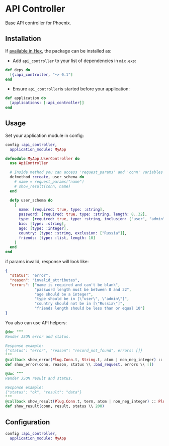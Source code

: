 # API Controller

Base API controller for Phoenix.

## Installation

If [available in Hex](https://hex.pm/docs/publish), the package can be installed as:

* Add `api_controller` to your list of dependencies in `mix.exs`:

```elixir
def deps do
  [{:api_controller, "~> 0.1"]
end
```

* Ensure `api_controller`is started before your application:

```elixir
def application do
  [applications: [:api_controller]]
end
```

## Usage

Set your application module in config:

```elixir
config :api_controller,
  application_module: MyApp
```

```elixir
defmodule MyApp.UserController do
  use ApiController

  # Inside method you can access 'request_params' and 'conn' variables
  defmethod :create, user_schema do
    # name = request_params["name"]
    # show_result(conn, name)
  end

  defp user_schema do
    [
      name: [required: true, type: :string],
      password: [required: true, type: :string, length: 8..32],
      type: [required: true, type: :string, inclusion: ["user", "admin"]],
      bio: [type: :string],
      age: [type: :integer],
      country: [type: :string, exclusion: ["Russia"]],
      friends: [type: :list, length: 10]
    ]
  end
end
```

if params invalid, response will look like:

```json
{
  "status": "error",
  "reason": "invalid_attributes",
  "errors": ["name is required and can't be blank",
             "password length must be between 8 and 32",
             "age should be a integer",
             "type should be in [\"user\", \"admin\"]",
             "country should not be in [\"Russia\"]",
             "friends length should be less than or equal 10"]
}
```

You also can use API helpers:

```elixir
@doc """
Render JSON error and status.

Response example:
{"status": "error", "reason": "record_not_found", errors: []}
"""
@callback show_error(Plug.Conn.t, String.t, atom | non_neg_integer) :: Plug.Conn.t
def show_error(conn, reason, status \\ :bad_request, errors \\ [])
```

```elixir
@doc """
Render JSON result and status.

Response example:
{"status": "ok", "result": "data"}
"""
@callback show_result(Plug.Conn.t, term, atom | non_neg_integer) :: Plug.Conn.t
def show_result(conn, result, status \\ 200)
```

## Configuration

```elixir
config :api_controller,
  application_module: MyApp
```
